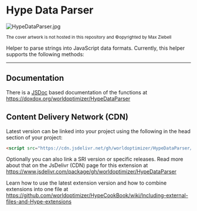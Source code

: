 # Hype Data Parser

![HypeDataParser.jpg](https://playground.maxziebell.de/Hype/DataParser/HypeDataParser.jpg)

<sup>The cover artwork is not hosted in this repository and &copy;opyrighted by Max Ziebell</sup>

Helper to parse strings into JavaScript data formats. Currently, this helper supports the following methods:

---

## Documentation

There is a [JSDoc](https://en.wikipedia.org/wiki/JSDoc) based documentation of the functions at https://doxdox.org/worldoptimizer/HypeDataParser

Content Delivery Network (CDN)
--

Latest version can be linked into your project using the following in the head section of your project:

```html
<script src="https://cdn.jsdelivr.net/gh/worldoptimizer/HypeDataParser/HypeDataParser.min.js"></script>
```
Optionally you can also link a SRI version or specific releases. 
Read more about that on the JsDelivr (CDN) page for this extension at https://www.jsdelivr.com/package/gh/worldoptimizer/HypeDataParser

Learn how to use the latest extension version and how to combine extensions into one file at
https://github.com/worldoptimizer/HypeCookBook/wiki/Including-external-files-and-Hype-extensions
